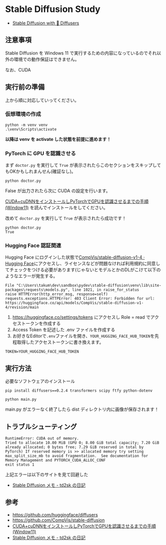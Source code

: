 # Stable Diffusion Study

- [Stable Diffusion with 🧨 Diffusers](https://huggingface.co/blog/stable_diffusion)

## 注意事項

Stable Diffusion を Windows 11 で実行するための内容になっているのでそれ以外の環境での動作保証はできません。

なお、CUDA

## 実行前の準備

上から順に対応していってください。

### 仮想環境の作成

```shell
python -m venv venv
.\venv\Scripts\activate
```

**以降は venv を activate した状態を前提に進めます！**

### PyTorch に GPU を認識させる

まず `doctor.py` を実行して `True` が表示されたらこのセクションをスキップしてもOKかもしれまんせん(確証なし)。
```shell
python doctor.py
```

False が出力されたら次に CUDA の設定を行います。

[CUDA+cuDNNをインストールしPyTorchでGPUを認識させるまでの手順(Window11)](https://zenn.dev/ryu2021/articles/3d5737408b06fe) を読んでインストールをしてください。

改めて `doctor.py` を実行して `True` が表示されたら成功です！
```shell
python doctor.py
True
```

### Hugging Face 認証関連
Hugging Face にログインした状態で[CompVis/stable-diffusion-v1-4 · Hugging Face](https://huggingface.co/CompVis/stable-diffusion-v1-4)にアクセスし、ライセンスなどが問題なければ利用規約に同意してチェックをつける必要があります(じゃないとモデルとかのDLがこけて以下のようなエラーが発生する。
```
File "C:\Users\takum\dev\sandbox\pydev\stable-diffusion\venv\lib\site-packages\requests\models.py", line 1021, in raise_for_status
raise HTTPError(http_error_msg, response=self)
requests.exceptions.HTTPError: 403 Client Error: Forbidden for url: https://huggingface.co/api/models/CompVis/stable-diffusion-v1-4/revision/main
```

1. https://huggingface.co/settings/tokens にアクセスし Role = read でアクセストークンを作成する
2. Access Token を記述した .env ファイルを作成する
3. お好きなEditorで`.env`ファイルを開き、`YOUR_HUGGING_FACE_HUB_TOKEN`を先程取得したアクセストークンに書き換えます。
```env
TOKEN=YOUR_HUGGING_FACE_HUB_TOKEN
```

## 実行方法

必要なソフトウェアのインストール
```shell
pip install diffusers==0.2.4 transformers scipy ftfy python-dotenv
```

```shell
python main.py
```

main.py がエラーなく終了したら dist ディレクトリ内に画像が保存されます！

## トラブルシューティング

```
RuntimeError: CUDA out of memory.
Tried to allocate 10.00 MiB (GPU 0; 8.00 GiB total capacity; 7.20 GiB already allocated; 0 bytes free; 7.29 GiB reserved in total by PyTorch) If reserved memory is >> allocated memory try setting max_split_size_mb to avoid fragmentation.  See documentation for Memory Management and PYTORCH_CUDA_ALLOC_CONF
exit status 1
```

上記エラーは以下のサイトを見て回避した
- [Stable Diffusion メモ - td2sk の日記](https://td2sk.hatenablog.com/entry/2022/08/24/001630)

## 参考

- https://github.com/huggingface/diffusers
- https://github.com/CompVis/stable-diffusion
- [CUDA+cuDNNをインストールしPyTorchでGPUを認識させるまでの手順(Window11)](https://zenn.dev/ryu2021/articles/3d5737408b06fe)
- [Stable Diffusion メモ - td2sk の日記](https://td2sk.hatenablog.com/entry/2022/08/24/001630)
